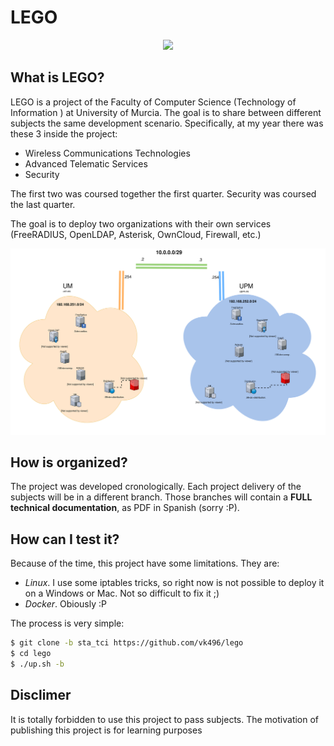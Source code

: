 LEGO
======
<p align="center">
  <img src="https://www.ekito.fr/people/wp-content/uploads/2015/11/DockerCon-Whale-Lego.jpg">
</p>

## What is LEGO?
LEGO is a project of the Faculty of Computer Science (Technology of Information ) at University of Murcia. The goal is to share between different subjects the same development scenario. Specifically, at my year there was these 3 inside the project:

- Wireless Communications Technologies
- Advanced Telematic Services
- Security

The first two was coursed together the first quarter. Security was coursed the last quarter.

The goal is to deploy two organizations with their own services (FreeRADIUS, OpenLDAP, Asterisk, OwnCloud, Firewall, etc.)

<img src="diagrama.svg"/>

## How is organized?
The project was developed cronologically. Each project delivery of the subjects will be in a different branch. Those branches will contain a **FULL technical documentation**, as PDF in Spanish (sorry :P).


## How can I test it?
Because of the time, this project have some limitations. They are:

* *Linux*. I use some iptables tricks, so right now is not possible to deploy it on a Windows or Mac. Not so difficult to fix it ;)
* *Docker*. Obiously :P

The process is very simple:


```bash
$ git clone -b sta_tci https://github.com/vk496/lego
$ cd lego
$ ./up.sh -b
```

## Disclimer
It is totally forbidden to use this project to pass subjects. The motivation of publishing this project is for learning purposes
